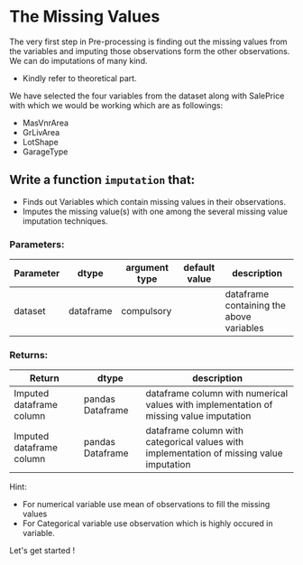 # The Missing Values

The very first step in Pre-processing is finding out the missing values from the variables and imputing those observations form the other observations.
We can do imputations of many kind.
- Kindly refer to theoretical part. 

We have selected the four variables from the dataset along with SalePrice with which we would be working 
which are as followings:
- MasVnrArea
- GrLivArea
- LotShape
- GarageType

## Write a function `imputation` that:
- Finds out Variables which contain missing values in their observations.
- Imputes the missing value(s) with one among the several missing value imputation
techniques.

### Parameters:

| Parameter | dtype | argument type | default value | description |
| --- | --- | --- | --- | --- | 
| dataset| dataframe | compulsory |  | dataframe containing the above variables |


### Returns:

| Return | dtype | description |
| --- | --- | --- | 
|Imputed dataframe column|pandas Dataframe|dataframe column with numerical values with implementation of missing value imputation|
|Imputed dataframe column|pandas Dataframe|dataframe column with categorical values with implementation of missing value imputation|

 Hint:
  - For numerical variable use mean of observations to fill the missing values
  - For Categorical variable use observation which is highly occured in variable.
  
Let's get started !
